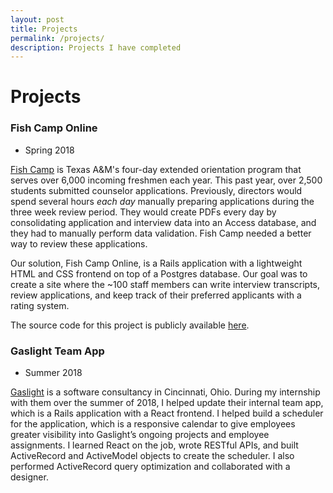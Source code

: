 ```yaml
---
layout: post
title: Projects
permalink: /projects/
description: Projects I have completed
---
```

# Projects
### Fish Camp Online
- Spring 2018  

[Fish Camp](https://www.tamu.edu/traditions/orientation/fish-camp/) is Texas
A&M's four-day extended orientation program that serves over 6,000 incoming
freshmen each year. This past year, over 2,500 students submitted counselor
applications. Previously, directors would spend several hours _each day_
manually preparing applications during the three week review period. They would
create PDFs every day by consolidating application and interview data into an
Access database, and they had to manually perform data validation. Fish Camp
needed a better way to review these applications.

Our solution, Fish Camp Online, is a Rails application with a lightweight HTML
and CSS frontend on top of a Postgres database. Our goal was to create a site
where the ~100 staff members can write interview transcripts, review
applications, and keep track of their preferred applicants with a rating system.

The source code for this project is publicly available
[here](https://github.com/bradenbird/fish-camp-project).

### Gaslight Team App
- Summer 2018  

[Gaslight](https://teamgaslight.com) is a software consultancy in Cincinnati, Ohio.
During my internship with them over the summer of 2018, I helped update their
internal team app, which is a Rails application with a React frontend. I helped build
a scheduler for the application, which is a responsive
calendar to give employees greater visibility into Gaslight’s ongoing projects
and employee assignments. I learned React on the job, wrote RESTful APIs, and
built ActiveRecord and ActiveModel objects to create the scheduler. I also
performed ActiveRecord query optimization and collaborated with a designer.

